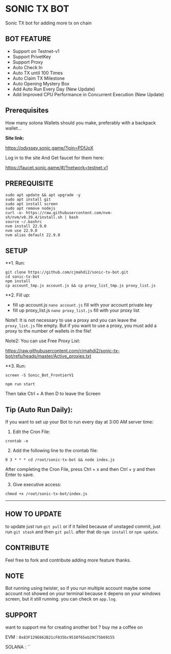 # SONIC TX BOT

Sonic TX bot for adding more tx on chain

## BOT FEATURE

- Support on Testnet-v1
- Support PrivetKey
- Support Proxy
- Auto Check In
- Auto TX until 100 Times
- Auto Claim TX Milestone
- Auto Opening Mystery Box
- Add Auto Run Every Day (New Update)
- Add Improved CPU Performance in Concurrent Execution (New Update)


## Prerequisites

How many solona Wallets should you make, preferably with a backpack wallet...
 
**Site link:**

https://odyssey.sonic.game/?join=PDfJoX

Log in to the site And Get faucet for them here:

https://faucet.sonic.game/#/?network=testnet.v1

## PREREQUISITE

```
sudo apt update && apt upgrade -y
sudo apt install git
sudo apt install screen
sudo apt remove nodejs
curl -o- https://raw.githubusercontent.com/nvm-sh/nvm/v0.39.4/install.sh | bash
source ~/.bashrc
nvm install 22.9.0
nvm use 22.9.0
nvm alias default 22.9.0
```

## SETUP

**1. Run:
```
git clone https://github.com/cjmahdi2/sonic-tx-bot.git
cd sonic-tx-bot
npm install
cp account_tmp.js account.js && cp proxy_list_tmp.js proxy_list.js
```

**2. Fill up:
- fill up account.js `nano account.js` fill with your account private key
- fill up proxy_list.js `nano proxy_list.js` fill with your proxy list

Note1: It is not necessary to use a proxy and you can leave the `proxy_list.js` file empty.
But if you want to use a proxy, you must add a proxy to the number of wallets in the file!

Note2: You can use Free Proxy List:

https://raw.githubusercontent.com/cjmahdi2/sonic-tx-bot/refs/heads/master/Active_proxies.txt


**3. Run:
```
screen -S Sonic_Bot_FrontierV1
```
```
npm run start
```
Then take Ctrl + A then D to leave the Screen


## Tip (Auto Run Daily):
If you want to set up your Bot to run every day at 3:00 AM server time:

1. Edit the Cron File:
```
crontab -e
```
2. Add the following line to the crontab file:
```
0 3 * * * cd /root/sonic-tx-bot && node index.js
```
After completing the Cron File, press Ctrl + x and then Ctrl + y and then Enter to save.

3. Give executive access:
```
chmod +x /root/sonic-tx-bot/index.js
```
----------------------------------------------------------------------------------
## HOW TO UPDATE

to update just run `git pull` or if it failed because of unstaged commit, just run `git stash` and then `git pull`. after that do `npm install` or `npm update`.

## CONTRIBUTE

Feel free to fork and contribute adding more feature thanks.

## NOTE

Bot running using twister, so if you run multiple account maybe some account not showed on your terminal because it depens on your windows screen, but it still running. you can check on `app.log`.

## SUPPORT

want to support me for creating another bot ?
buy me a coffee on

EVM : `0x83F129E662B21cF035bc9510f65eb29C75b69155`

SOLANA : ``
